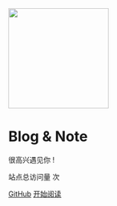 <link rel="stylesheet" href="//cdn.bootcss.com/font-awesome/4.3.0/css/font-awesome.min.css">
<img src="https://img.alicdn.com/tfs/TB1kCs_er_I8KJjy1XaXXbsxpXa-419-495.png" width="200px">

# Blog & Note

很高兴遇见你 !

<span id="busuanzi_container_site_pv">
    站点总访问量
    <span id="busuanzi_value_site_pv">
    <i class="fa fa-spinner fa-spin"></i>
    </span>次
</span>

[GitHub](https://github.com/freshchen/fresh-notes/)
[开始阅读](#目录)

